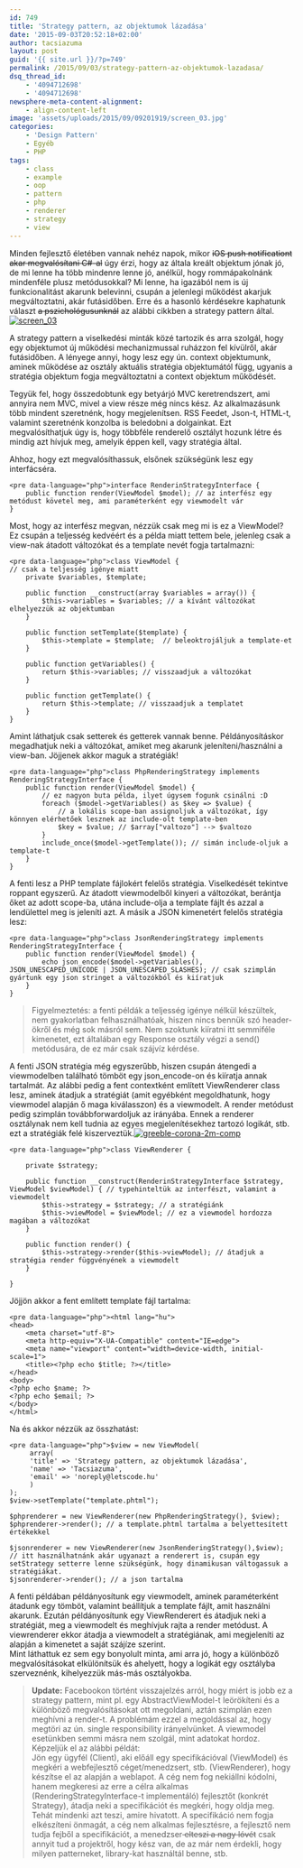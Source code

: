 ```yaml
---
id: 749
title: 'Strategy pattern, az objektumok lázadása'
date: '2015-09-03T20:52:18+02:00'
author: tacsiazuma
layout: post
guid: '{{ site.url }}/?p=749'
permalink: /2015/09/03/strategy-pattern-az-objektumok-lazadasa/
dsq_thread_id:
    - '4094712698'
    - '4094712698'
newsphere-meta-content-alignment:
    - align-content-left
image: 'assets/uploads/2015/09/09201919/screen_03.jpg'
categories:
    - 'Design Pattern'
    - Egyéb
    - PHP
tags:
    - class
    - example
    - oop
    - pattern
    - php
    - renderer
    - strategy
    - view
---
```


Minden fejlesztő életében vannak nehéz napok, mikor <del>iOS push notificationt akar megvalósítani C#-al</del> úgy érzi, hogy az általa kreált objektum jónak jó, de mi lenne ha több mindenre lenne jó, anélkül, hogy rommápakolnánk mindenféle plusz metódusokkal? Mi lenne, ha igazából nem is új funkcionalitást akarunk belevinni, csupán a jelenlegi működést akarjuk megváltoztatni, akár futásidőben. Erre és a hasonló kérdésekre kaphatunk választ <del>a pszichológusunknál</del> az alábbi cikkben a strategy pattern által.  
[![screen_03](assets/uploads/2015/09/screen_03.jpg)](assets/uploads/2015/09/screen_03.jpg)

A strategy pattern a viselkedési minták közé tartozik és arra szolgál, hogy egy objektumot új működési mechanizmussal ruházzon fel kívülről, akár futásidőben. A lényege annyi, hogy lesz egy ún. context objektumunk, aminek működése az osztály aktuális stratégia objektumától függ, ugyanis a stratégia objektum fogja megváltoztatni a context objektum működését.

Tegyük fel, hogy összedobtunk egy betyárjó MVC keretrendszert, ami annyira nem MVC, mivel a view része még nincs kész. Az alkalmazásunk több mindent szeretnénk, hogy megjelenítsen. RSS Feedet, Json-t, HTML-t, valamint szeretnénk konzolba is beledobni a dolgainkat. Ezt megvalósíthatjuk úgy is, hogy többféle renderelő osztályt hozunk létre és mindig azt hívjuk meg, amelyik éppen kell, vagy stratégia által.

Ahhoz, hogy ezt megvalósíthassuk, elsőnek szükségünk lesz egy interfácséra.

```
<pre data-language="php">interface RenderinStrategyInterface {
    public function render(ViewModel $model); // az interfész egy metódust követel meg, ami paraméterként egy viewmodelt vár
}
```

Most, hogy az interfész megvan, nézzük csak meg mi is ez a ViewModel? Ez csupán a teljesség kedvéért és a példa miatt tettem bele, jelenleg csak a view-nak átadott változókat és a template nevét fogja tartalmazni:

```
<pre data-language="php">class ViewModel {
// csak a teljesség igénye miatt
    private $variables, $template;

    public function __construct(array $variables = array()) {
        $this->variables = $variables; // a kívánt változókat elhelyezzük az objektumban
    }

    public function setTemplate($template) {
        $this->template = $template;  // beleoktrojáljuk a template-et
    }

    public function getVariables() {
        return $this->variables; // visszaadjuk a változókat
    }

    public function getTemplate() {
        return $this->template; // visszaadjuk a templatet
    }
}
```

Amint láthatjuk csak setterek és getterek vannak benne. Példányosításkor megadhatjuk neki a változókat, amiket meg akarunk jeleníteni/használni a view-ban. Jöjjenek akkor maguk a stratégiák!

```
<pre data-language="php">class PhpRenderingStrategy implements RenderingStrategyInterface {
    public function render(ViewModel $model) {
        // ez nagyon buta példa, ilyet úgysem fogunk csinálni :D
        foreach ($model->getVariables() as $key => $value) {
            // a lokális scope-ban assignoljuk a változókat, így könnyen elérhetőek lesznek az include-olt template-ben
            $key = $value; // $array["valtozo"] --> $valtozo
        }
        include_once($model->getTemplate()); // simán include-oljuk a template-t
    }
}
```

A fenti lesz a PHP template fájlokért felelős stratégia. Viselkedését tekintve roppant egyszerű. Az átadott viewmodelből kinyeri a változókat, berántja őket az adott scope-ba, utána include-olja a template fájlt és azzal a lendülettel meg is jeleníti azt. A másik a JSON kimenetért felelős stratégia lesz:

```
<pre data-language="php">class JsonRenderingStrategy implements RenderingStrategyInterface {
    public function render(ViewModel $model) {
        echo json_encode($model->getVariables(), JSON_UNESCAPED_UNICODE | JSON_UNESCAPED_SLASHES); // csak szimplán gyártunk egy json stringet a változókból és kiíratjuk
    }
}
```

> Figyelmeztetés: a fenti példák a teljesség igénye nélkül készültek, nem gyakorlatban felhasználhatóak, hiszen nincs bennük szó header-ökről és még sok másról sem. Nem szoktunk kiíratni itt semmiféle kimenetet, ezt általában egy Response osztály végzi a send() metódusára, de ez már csak szájvíz kérdése.

A fenti JSON stratégia még egyszerűbb, hiszen csupán átengedi a viewmodelben található tömböt egy json\_encode-on és kiíratja annak tartalmát. Az alábbi pedig a fent contextként említett ViewRenderer class lesz, aminek átadjuk a stratégiát (amit egyébként megoldhatunk, hogy viewmodel alapján ő maga kiválasszon) és a viewmodelt. A render metódust pedig szimplán továbbforwardoljuk az irányába. Ennek a renderer osztálynak nem kell tudnia az egyes megjelenítésekhez tartozó logikát, stb. ezt a stratégiák felé kiszerveztük.[![greeble-corona-2m-comp](assets/uploads/2015/09/greeble-corona-2m-comp-1024x576.jpg)](assets/uploads/2015/09/greeble-corona-2m-comp.jpg)

```
<pre data-language="php">class ViewRenderer {

    private $strategy;

    public function __construct(RenderinStrategyInterface $strategy, ViewModel $viewModel) { // typehinteltük az interfészt, valamint a viewmodelt
        $this->strategy = $strategy; // a stratégiánk
        $this->viewModel = $viewModel; // ez a viewmodel hordozza magában a változókat
    }

    public function render() {
        $this->strategy->render($this->viewModel); // átadjuk a stratégia render függvényének a viewmodelt
    }

}
```

Jöjjön akkor a fent említett template fájl tartalma:

```
<pre data-language="php"><html lang="hu">
<head>
    <meta charset="utf-8">
    <meta http-equiv="X-UA-Compatible" content="IE=edge">
    <meta name="viewport" content="width=device-width, initial-scale=1">
    <title><?php echo $title; ?></title>
</head>
<body>
<?php echo $name; ?>
<?php echo $email; ?>
</body>
</html>
```

Na és akkor nézzük az összhatást:

```
<pre data-language="php">$view = new ViewModel(
     array(
     'title' => 'Strategy pattern, az objektumok lázadása', 
     'name' => 'Tacsiazuma',
     'email' => 'noreply@letscode.hu'
     )
);
$view->setTemplate("template.phtml");

$phprenderer = new ViewRenderer(new PhpRenderingStrategy(), $view);
$phprenderer->render(); // a template.phtml tartalma a belyettesített értékekkel

$jsonrenderer = new ViewRenderer(new JsonRenderingStrategy(),$view); // itt használhatnánk akár ugyanazt a renderert is, csupán egy setStrategy setterre lenne szükségünk, hogy dinamikusan váltogassuk a stratégiákat.
$jsonrenderer->render(); // a json tartalma
```

A fenti példában példányosítunk egy viewmodelt, aminek paraméterként átadunk egy tömböt, valamint beállítjuk a template fájlt, amit használni akarunk. Ezután példányosítunk egy ViewRenderert és átadjuk neki a stratégiát, meg a viewmodelt és meghívjuk rajta a render metódust. A viewrenderer ekkor átadja a viewmodelt a stratégiának, ami megjeleníti az alapján a kimenetet a saját szájíze szerint.  
Mint láthattuk ez sem egy bonyolult minta, ami arra jó, hogy a különböző megvalósításokat elkülönítsük és ahelyett, hogy a logikát egy osztályba szerveznénk, kihelyezzük más-más osztályokba.

> **Update:** Facebookon történt visszajelzés arról, hogy miért is jobb ez a strategy pattern, mint pl. egy AbstractViewModel-t leörökíteni és a különböző megvalósításokat ott megoldani, aztán szimplán ezen meghívni a render-t. A problémám ezzel a megoldással az, hogy megtöri az ún. single responsibility irányelvünket. A viewmodel esetünkben semmi másra nem szolgál, mint adatokat hordoz. Képzeljük el az alábbi példát:  
> Jön egy ügyfél (Client), aki előáll egy specifikációval (ViewModel) és megkéri a webfejlesztő céget/menedzsert, stb. (ViewRenderer), hogy készítse el az alapján a weblapot. A cég nem fog nekiállni kódolni, hanem megkeresi az erre a célra alkalmas (RenderingStrategyInterface-t implementáló) fejlesztőt (konkrét Strategy), átadja neki a specifikációt és megkéri, hogy oldja meg. Tehát mindenki azt teszi, amire hivatott. A specifikáció nem fogja elkészíteni önmagát, a cég nem alkalmas fejlesztésre, a fejlesztő nem tudja fejből a specifikációt, a menedzser<del> elteszi a nagy lóvét</del> csak annyit tud a projektről, hogy kész van, de az már nem érdekli, hogy milyen patterneket, library-kat használtál benne, stb.

</body></html>